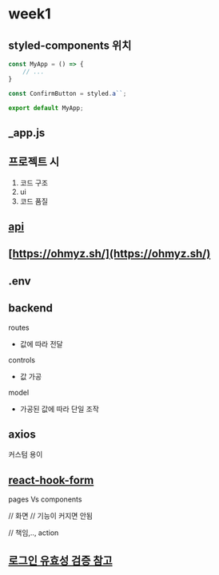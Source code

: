 # week1

## styled-components 위치
```js
const MyApp = () => {
    // ...
}

const ConfirmButton = styled.a``;

export default MyApp;
```

## _app.js

## 프로젝트 시 

1. 코드 구조
2. ui
3. 코드 품질

## [api](https://github.com/starkoora/wanted-pre-onboarding-challenge-fe-1-api)

## [https://ohmyz.sh/](https://ohmyz.sh/)

## .env

## backend

routes
- 값에 따라 전달

controls
- 값 가공

model
- 가공된 값에 따라 단일 조작

## axios

커스텀 용이


## [react-hook-form](https://react-hook-form.com/)

pages Vs components

// 화면
// 기능이 커지면 안됨

// 책임,.., action

## [로그인 유효성 검증 참고](https://velog.io/@leemember/React-Form-Validation-%ED%8F%BC%ED%83%9C%EA%B7%B8-%EC%9C%A0%ED%9A%A8%EC%84%B1-%EA%B2%80%EC%A6%9D%EC%9D%84-%EC%89%BD%EA%B2%8C-%EB%8F%84%EC%99%80%EC%A3%BC%EB%8A%94-Formik-%EC%82%AC%EC%9A%A9%EB%B0%A9%EB%B2%95)